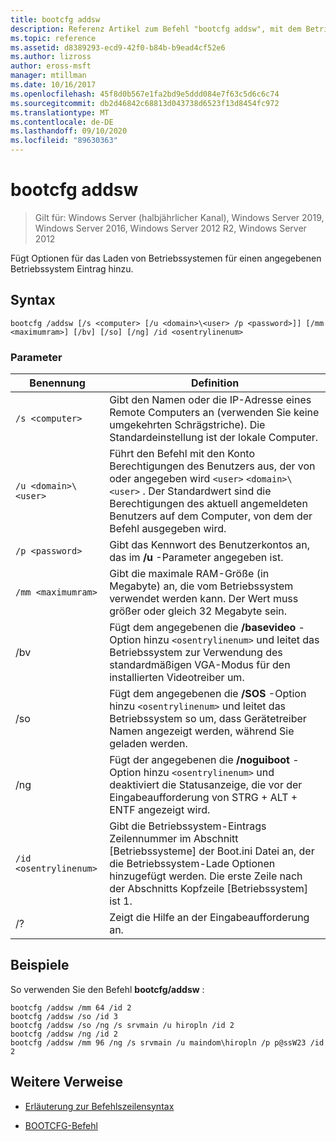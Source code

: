 ```yaml
---
title: bootcfg addsw
description: Referenz Artikel zum Befehl "bootcfg addsw", mit dem Betriebssystem-Lade Optionen für einen angegebenen Betriebssystem Eintrag hinzugefügt werden.
ms.topic: reference
ms.assetid: d8389293-ecd9-42f0-b84b-b9ead4cf52e6
ms.author: lizross
author: eross-msft
manager: mtillman
ms.date: 10/16/2017
ms.openlocfilehash: 45f8d0b567e1fa2bd9e5ddd084e7f63c5d6c6c74
ms.sourcegitcommit: db2d46842c68813d043738d6523f13d8454fc972
ms.translationtype: MT
ms.contentlocale: de-DE
ms.lasthandoff: 09/10/2020
ms.locfileid: "89630363"
---
```

# <a name="bootcfg-addsw"></a>bootcfg addsw

> Gilt für: Windows Server (halbjährlicher Kanal), Windows Server 2019, Windows Server 2016, Windows Server 2012 R2, Windows Server 2012

Fügt Optionen für das Laden von Betriebssystemen für einen angegebenen Betriebssystem Eintrag hinzu.

## <a name="syntax"></a>Syntax

```
bootcfg /addsw [/s <computer> [/u <domain>\<user> /p <password>]] [/mm <maximumram>] [/bv] [/so] [/ng] /id <osentrylinenum>
```

### <a name="parameters"></a>Parameter

| Benennung | Definition |
| ---- | ---------- |
| `/s <computer>` | Gibt den Namen oder die IP-Adresse eines Remote Computers an (verwenden Sie keine umgekehrten Schrägstriche). Die Standardeinstellung ist der lokale Computer. |
| `/u <domain>\<user>`  | Führt den Befehl mit den Konto Berechtigungen des Benutzers aus, der von oder angegeben wird `<user>` `<domain>\<user>` . Der Standardwert sind die Berechtigungen des aktuell angemeldeten Benutzers auf dem Computer, von dem der Befehl ausgegeben wird. |
| `/p <password>` | Gibt das Kennwort des Benutzerkontos an, das im **/u** -Parameter angegeben ist. |
| `/mm <maximumram>` | Gibt die maximale RAM-Größe (in Megabyte) an, die vom Betriebssystem verwendet werden kann. Der Wert muss größer oder gleich 32 Megabyte sein. |
| /bv | Fügt dem angegebenen die **/basevideo** -Option hinzu `<osentrylinenum>` und leitet das Betriebssystem zur Verwendung des standardmäßigen VGA-Modus für den installierten Videotreiber um. |
| /so | Fügt dem angegebenen die **/SOS** -Option hinzu `<osentrylinenum>` und leitet das Betriebssystem so um, dass Gerätetreiber Namen angezeigt werden, während Sie geladen werden. |
| /ng | Fügt der angegebenen die **/noguiboot** -Option hinzu `<osentrylinenum>` und deaktiviert die Statusanzeige, die vor der Eingabeaufforderung von STRG + ALT + ENTF angezeigt wird. |
| `/id <osentrylinenum>` | Gibt die Betriebssystem-Eintrags Zeilennummer im Abschnitt [Betriebssysteme] der Boot.ini Datei an, der die Betriebssystem-Lade Optionen hinzugefügt werden. Die erste Zeile nach der Abschnitts Kopfzeile [Betriebssystem] ist 1. |
| /? | Zeigt die Hilfe an der Eingabeaufforderung an. |

## <a name="examples"></a>Beispiele

So verwenden Sie den Befehl **bootcfg/addsw** :

```
bootcfg /addsw /mm 64 /id 2
bootcfg /addsw /so /id 3
bootcfg /addsw /so /ng /s srvmain /u hiropln /id 2
bootcfg /addsw /ng /id 2
bootcfg /addsw /mm 96 /ng /s srvmain /u maindom\hiropln /p p@ssW23 /id 2
```

## <a name="additional-references"></a>Weitere Verweise

- [Erläuterung zur Befehlszeilensyntax](command-line-syntax-key.md)

- [BOOTCFG-Befehl](bootcfg.md)
